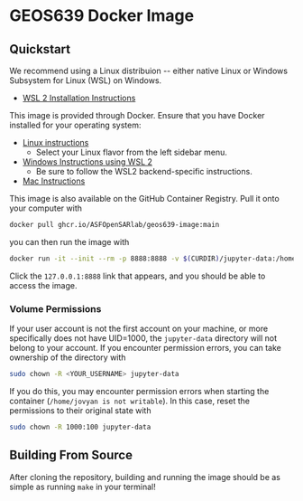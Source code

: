 # GEOS639 Docker Image

## Quickstart

We recommend using a Linux distribuion -- either native Linux or Windows Subsystem for
Linux (WSL) on Windows.

- [WSL 2 Installation Instructions]( https://docs.microsoft.com/en-us/windows/wsl/install-win10)

This image is provided through Docker. Ensure that you have Docker installed for your
operating system:
- [Linux instructions](https://docs.docker.com/engine/install/ubuntu/) 
    - Select your Linux flavor from the left sidebar menu.
- [Windows Instructions using WSL 2](https://docs.docker.com/desktop/windows/install/)
    - Be sure to follow the WSL2 backend-specific instructions.
- [Mac Instructions](https://docs.docker.com/desktop/mac/install/)

This image is also available on the GitHub Container Registry. Pull it onto your
computer with
```bash
docker pull ghcr.io/ASFOpenSARlab/geos639-image:main
```

you can then run the image with
```bash
docker run -it --init --rm -p 8888:8888 -v $(CURDIR)/jupyter-data:/home/jovyan geos639-image:latest
```

Click the `127.0.0.1:8888` link that appears, and you should be able to access the image.

### Volume Permissions

If your user account is not the first account on your machine, or more specifically does
not have UID=1000, the `jupyter-data` directory will not belong to your account. If you
encounter permission errors, you can take ownership of the directory with
```bash
sudo chown -R <YOUR_USERNAME> jupyter-data
```

If you do this, you may encounter permission errors when starting the container
(`/home/jovyan is not writable`). In this case, reset the permissions to their original
state with
```bash
sudo chown -R 1000:100 jupyter-data
```

## Building From Source

After cloning the repository, building and running the image should be as simple as
running `make` in your terminal!
